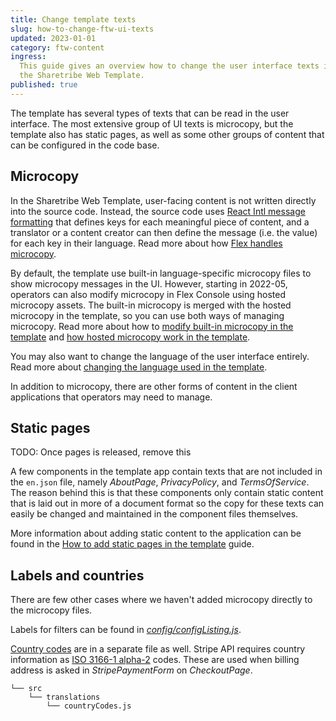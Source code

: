 ```yaml
---
title: Change template texts
slug: how-to-change-ftw-ui-texts
updated: 2023-01-01
category: ftw-content
ingress:
  This guide gives an overview how to change the user interface texts in
  the Sharetribe Web Template.
published: true
---
```


The template has several types of texts that can be read in the user
interface. The most extensive group of UI texts is microcopy, but the
template also has static pages, as well as some other groups of content
that can be configured in the code base.

## Microcopy

In the Sharetribe Web Template, user-facing content is not written
directly into the source code. Instead, the source code uses
[React Intl message formatting](https://formatjs.io/docs/intl#formatmessage)
that defines keys for each meaningful piece of content, and a translator
or a content creator can then define the message (i.e. the value) for
each key in their language. Read more about how
[Flex handles microcopy](/concepts/microcopy/).

By default, the template use built-in language-specific microcopy files
to show microcopy messages in the UI. However, starting in 2022-05,
operators can also modify microcopy in Flex Console using hosted
microcopy assets. The built-in microcopy is merged with the hosted
microcopy in the template, so you can use both ways of managing
microcopy. Read more about how to
[modify built-in microcopy in the template](/ftw/how-to-change-ftw-bundled-microcopy/)
and [how hosted microcopy work in the template](/ftw/hosted-microcopy/).

You may also want to change the language of the user interface entirely.
Read more about
[changing the language used in the template](/ftw/how-to-change-ftw-language/).

In addition to microcopy, there are other forms of content in the client
applications that operators may need to manage.

## Static pages

TODO: Once pages is released, remove this

A few components in the template app contain texts that are not included
in the `en.json` file, namely _AboutPage_, _PrivacyPolicy_, and
_TermsOfService_. The reason behind this is that these components only
contain static content that is laid out in more of a document format so
the copy for these texts can easily be changed and maintained in the
component files themselves.

More information about adding static content to the application can be
found in the
[How to add static pages in the template](/ftw/how-to-add-static-pages-in-ftw/)
guide.

## Labels and countries

There are few other cases where we haven't added microcopy directly to
the microcopy files.

Labels for filters can be found in
[_config/configListing.js_](https://github.com/sharetribe/ftw-x/blob/main/src/config/configListing.js).

[Country codes](https://github.com/sharetribe/ftw-x/blob/master/src/translations/countryCodes.js)
are in a separate file as well. Stripe API requires country information
as
[ISO 3166-1 alpha-2](https://en.wikipedia.org/wiki/ISO_3166-1_alpha-2)
codes. These are used when billing address is asked in
_StripePaymentForm_ on _CheckoutPage_.

```shell
└── src
    └── translations
        └── countryCodes.js
```
